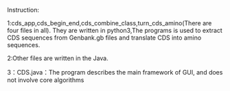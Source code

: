 
Instruction:











1:cds_app,cds_begin_end,cds_combine_class,turn_cds_amino(There are four files in all). They are written in python3,The programs is used to extract CDS sequences from Genbank.gb files and translate CDS into amino sequences.


2:Other files are written in the Java.


3：CDS.java：The program describes the main framework of GUI, and does not involve core algorithms
